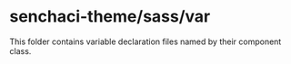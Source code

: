 # senchaci-theme/sass/var

This folder contains variable declaration files named by their component class.
